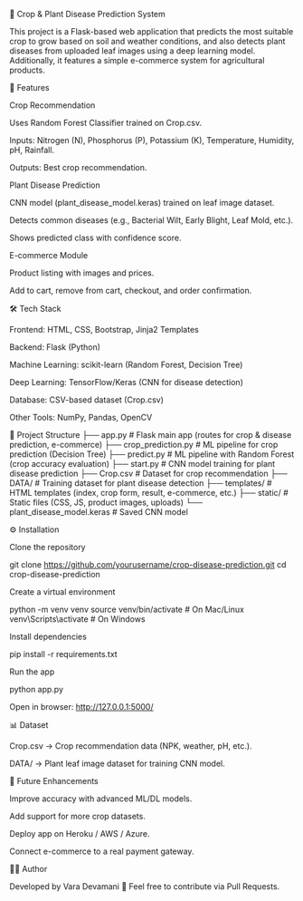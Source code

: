 🌱 Crop & Plant Disease Prediction System

This project is a Flask-based web application that predicts the most suitable crop to grow based on soil and weather conditions, and also detects plant diseases from uploaded leaf images using a deep learning model. Additionally, it features a simple e-commerce system for agricultural products.

🚀 Features

Crop Recommendation

Uses Random Forest Classifier trained on Crop.csv.

Inputs: Nitrogen (N), Phosphorus (P), Potassium (K), Temperature, Humidity, pH, Rainfall.

Outputs: Best crop recommendation.

Plant Disease Prediction

CNN model (plant_disease_model.keras) trained on leaf image dataset.

Detects common diseases (e.g., Bacterial Wilt, Early Blight, Leaf Mold, etc.).

Shows predicted class with confidence score.

E-commerce Module

Product listing with images and prices.

Add to cart, remove from cart, checkout, and order confirmation.

🛠️ Tech Stack

Frontend: HTML, CSS, Bootstrap, Jinja2 Templates

Backend: Flask (Python)

Machine Learning: scikit-learn (Random Forest, Decision Tree)

Deep Learning: TensorFlow/Keras (CNN for disease detection)

Database: CSV-based dataset (Crop.csv)

Other Tools: NumPy, Pandas, OpenCV

📂 Project Structure
├── app.py                  # Flask main app (routes for crop & disease prediction, e-commerce)
├── crop_prediction.py       # ML pipeline for crop prediction (Decision Tree)
├── predict.py               # ML pipeline with Random Forest (crop accuracy evaluation)
├── start.py                 # CNN model training for plant disease prediction
├── Crop.csv                 # Dataset for crop recommendation
├── DATA/                    # Training dataset for plant disease detection
├── templates/               # HTML templates (index, crop form, result, e-commerce, etc.)
├── static/                  # Static files (CSS, JS, product images, uploads)
└── plant_disease_model.keras # Saved CNN model

⚙️ Installation

Clone the repository

git clone https://github.com/yourusername/crop-disease-prediction.git
cd crop-disease-prediction


Create a virtual environment

python -m venv venv
source venv/bin/activate   # On Mac/Linux
venv\Scripts\activate      # On Windows


Install dependencies

pip install -r requirements.txt


Run the app

python app.py


Open in browser: http://127.0.0.1:5000/

📊 Dataset

Crop.csv → Crop recommendation data (NPK, weather, pH, etc.).

DATA/ → Plant leaf image dataset for training CNN model.

🎯 Future Enhancements

Improve accuracy with advanced ML/DL models.

Add support for more crop datasets.

Deploy app on Heroku / AWS / Azure.

Connect e-commerce to a real payment gateway.

👨‍💻 Author

Developed by Vara Devamani 🌟
Feel free to contribute via Pull Requests.
